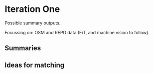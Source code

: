 # Iteration One

Possible summary outputs.

Focussing on: OSM and REPD data (FiT, and machine vision to follow).

## Summaries



## Ideas for matching

